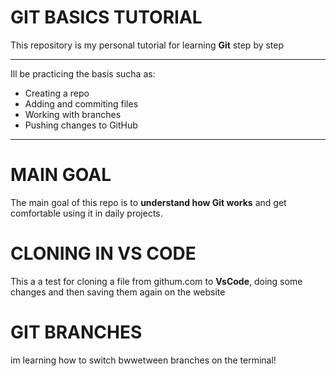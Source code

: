 # GIT BASICS TUTORIAL

This repository is my personal tutorial for learning **Git** step by step

----

Ill be practicing the basis sucha as:
- Creating a repo
- Adding and commiting files
- Working with branches  
- Pushing changes to GitHub

---

# MAIN GOAL

The main goal of this repo is to **understand how Git works** and get comfortable using it in daily projects.  

# CLONING IN VS CODE

This a a test for cloning a file from githum.com to **VsCode**, doing some changes and then saving them again on the website

# GIT BRANCHES 

im learning how to switch bwwetween branches on the terminal!

